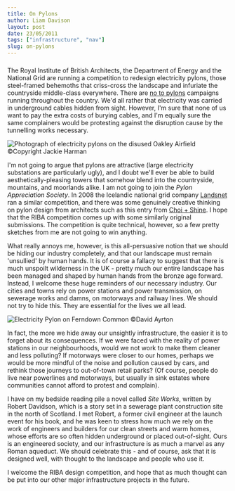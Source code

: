 ```yaml
---
title: On Pylons
author: Liam Davison
layout: post
date: 23/05/2011
tags: ["infrastructure", "nav"]
slug: on-pylons
---
```

#####

The Royal Institute of British Architects, the Department of Energy and the National Grid are running a competition to redesign electricity pylons, those steel-framed behemoths that criss-cross the landscape and infuriate the countryside middle-class everywhere. There are [no to pylons](http://www.no-moor-pylons.co.uk "no moor pylons") campaigns running throughout the country. We'd all rather that electricity was carried in underground cables hidden from sight. However, I'm sure that none of us want to pay the extra costs of burying cables, and I'm equally sure the same complainers would be protesting against the disruption cause by the tunnelling works necessary.

![Photograph of electricity pylons on the disused Oakley Airfield](assets/pylons.jpg)  
©Copyright Jackie Harman

I'm not going to argue that pylons are attractive (large electricity substations are particularly ugly), and I doubt we'll ever be able to build aesthetically-pleasing towers that somehow blend into the countryside, mountains, and moorlands alike. I am not going to join the _Pylon Appreciation Society_. In 2008 the Icelandic national grid company [Landsnet](http://landsnet.is/ "Landset, Iceland's national electricity grid") ran a similar competition, and there was some genuinely creative thinking on pylon design from architects such as this entry from [Choi + Shine](http://www.choishine.com/Giants.html "Landsnet competition entry"). I hope that the RIBA competition comes up with some similarly original submissions. The competition is quite technical, however, so a few pretty sketches from me are not going to win anything.

What really annoys me, however, is this all-persuasive notion that we should be hiding our industry completely, and that our landscape must remain 'unsullied' by human hands. It is of course a fallacy to suggest that there is much unspoilt wilderness in the UK - pretty much our entire landscape has been managed and shaped by human hands from the bronze age forward. Instead, I welcome these huge reminders of our necessary industry. Our cities and towns rely on power stations and power transmission, on sewerage works and damns, on motorways and railway lines. We should not try to hide this. They are essential for the lives we all lead.

![Electricity Pylon on Ferndown Common](assets/pylon-ayrton.jpg)
©David Ayrton

In fact, the more we hide away our unsightly infrastructure, the easier it is to forget about its consequences. If we were faced with the reality of power stations in our neighbourhoods, would we not work to make them cleaner and less polluting? If motorways were closer to our homes, perhaps we would be more mindful of the noise and pollution caused by cars, and rethink those journeys to out-of-town retail parks? (Of course, people do live near powerlines and motorways, but usually in sink estates where communities cannot afford to protest and complain).

I have on my bedside reading pile a novel called _Site Works_, written by Robert Davidson, which is a story set in a sewerage plant construction site in the north of Scotland. I met Robert, a former civil engineer at the launch event for his book, and he was keen to stress how much we rely on the work of engineers and builders for our clean streets and warm homes, whose efforts are so often hidden underground or placed out-of-sight. Ours is an engineered society, and our infrastructure is as much a marvel as any Roman aqueduct. We should celebrate this - and of course, ask that it is designed well, with thought to the landscape and people who use it.

I welcome the RIBA design competition, and hope that as much thought can be put into our other major infrastructure projects in the future.
